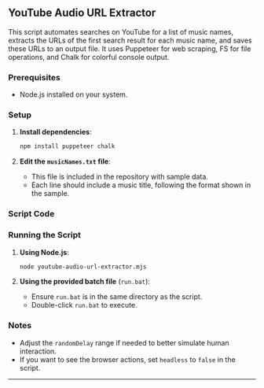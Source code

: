 ## YouTube Audio URL Extractor

This script automates searches on YouTube for a list of music names, extracts the URLs of the first search result for each music name, and saves these URLs to an output file. It uses Puppeteer for web scraping, FS for file operations, and Chalk for colorful console output.

### Prerequisites

- Node.js installed on your system.

### Setup

1. **Install dependencies**:
   ```bash
   npm install puppeteer chalk
   ```

2. **Edit the `musicNames.txt` file**:
   - This file is included in the repository with sample data.
   - Each line should include a music title, following the format shown in the sample.

### Script Code
### Running the Script

1. **Using Node.js**:
   ```bash
   node youtube-audio-url-extractor.mjs
   ```

2. **Using the provided batch file** (`run.bat`):
   - Ensure `run.bat` is in the same directory as the script.
   - Double-click `run.bat` to execute.

### Notes

- Adjust the `randomDelay` range if needed to better simulate human interaction.
- If you want to see the browser actions, set `headless` to `false` in the script.

---
